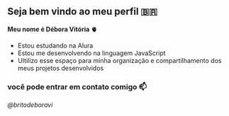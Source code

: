 ## Seja bem vindo ao meu perfil 🇧🇷

**Meu nome é Débora Vitória** 🫀

- Estou estudando na Alura
- Estou me desenvolvendo na linguagem JavaScript
- Ultilizo esse espaço para minha organização e compartilhamento dos meus projetos desenvolvidos

### você pode entrar em contato comigo 📫
_@britodeboravi_
